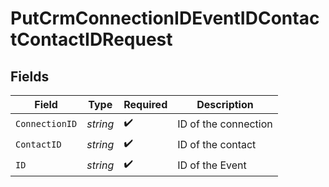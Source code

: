 # PutCrmConnectionIDEventIDContactContactIDRequest


## Fields

| Field                | Type                 | Required             | Description          |
| -------------------- | -------------------- | -------------------- | -------------------- |
| `ConnectionID`       | *string*             | :heavy_check_mark:   | ID of the connection |
| `ContactID`          | *string*             | :heavy_check_mark:   | ID of the contact    |
| `ID`                 | *string*             | :heavy_check_mark:   | ID of the Event      |